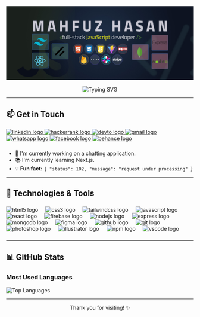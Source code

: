 

<div align="center">
  <img src ="./Github-Cover.jpg" />
</div>

<p align="center">
  <img src="https://readme-typing-svg.herokuapp.com?font=Fira+Code&size=24&duration=4000&pause=500&color=00A0F0&center=true&width=435&lines=Hey+there!!;It's+Mahfuz+Hasan;a+React+Developer;a+Fullstack+JavaScript+Developer;" alt="Typing SVG" />
</p>

---

## 📫 Get in Touch

<div align="left">
  <a href="https://www.linkedin.com/in/mahfuzhasan2003/" target="_blank">
    <img src="https://img.shields.io/static/v1?message=LinkedIn&logo=linkedin&label=&color=0077B5&logoColor=white&labelColor=&style=flat" height="25" alt="linkedin logo"  />
  </a>
  <a href="https://codeforces.com/profile/mahfuzhasan2003" target="_blank">
    <img src="https://img.shields.io/static/v1?message=Codeforces&logo=hackerrank&label=&color=2EC866&logoColor=white&labelColor=&style=flat" height="25" alt="hackerrank logo"  />
  </a>
  <a href="https://mahfuz-hasan.surge.sh/" target="_blank">
    <img src="https://img.shields.io/static/v1?message=Portfolio%20&logo=dev.to&label=&color=0A0A0A&logoColor=white&labelColor=&style=flat" height="25" alt="devto logo"  />
  </a>
  <a href="mailto:mahfuzhasan2003@yahoo.com" target="_blank">
    <img src="https://img.shields.io/static/v1?message=Mail&logo=gmail&label=&color=D14836&logoColor=white&labelColor=&style=flat" height="25" alt="gmail logo"  />
  </a>
  <a href="https://wa.me/8801883777122" target="_blank">
    <img src="https://img.shields.io/static/v1?message=Whatsapp&logo=whatsapp&label=&color=25D366&logoColor=white&labelColor=&style=flat" height="25" alt="whatsapp logo"  />
  </a>
  <a href="https://www.facebook.com/callMeMahfuz" target="_blank">
    <img src="https://img.shields.io/static/v1?message=Facebook&logo=facebook&label=&color=1877F2&logoColor=white&labelColor=&style=flat" height="25" alt="facebook logo"  />
  </a>
  <a href="https://www.behance.net/mahfuzHasan2003" target="_blank">
    <img src="https://img.shields.io/static/v1?message=Behance&logo=behance&label=&color=1769ff&logoColor=white&labelColor=&style=flat" height="25" alt="behance logo"  />
  </a>
</div>

###


- 🚀 I'm currently working on a chatting application.  
- 📚 I'm currently learning Next.js.  
- 💡 **Fun fact:** `{ "status": 102, "message": "request under processing" }`


---

## 🚀 Technologies & Tools


###

<div align="left">
  <img src="https://cdn.jsdelivr.net/gh/devicons/devicon/icons/html5/html5-plain-wordmark.svg" height="40" alt="html5 logo"  />
  <img width="12" />
  <img src="https://cdn.jsdelivr.net/gh/devicons/devicon/icons/css3/css3-plain-wordmark.svg" height="40" alt="css3 logo"  />
  <img width="12" />
  <img src="https://cdn.jsdelivr.net/gh/devicons/devicon/icons/tailwindcss/tailwindcss-original-wordmark.svg" height="40" alt="tailwindcss logo"  />
  <img width="12" />
  <img src="https://cdn.jsdelivr.net/gh/devicons/devicon/icons/javascript/javascript-plain.svg" height="40" alt="javascript logo"  />
  <img width="12" />
  <img src="https://cdn.jsdelivr.net/gh/devicons/devicon/icons/react/react-original-wordmark.svg" height="40" alt="react logo"  />
  <img width="12" />
  <img src="https://cdn.jsdelivr.net/gh/devicons/devicon/icons/firebase/firebase-plain-wordmark.svg" height="40" alt="firebase logo"  />
  <img width="12" />
  <img src="https://cdn.jsdelivr.net/gh/devicons/devicon/icons/nodejs/nodejs-plain-wordmark.svg" height="40" alt="nodejs logo"  />
  <img width="12" />
  <img src="https://cdn.jsdelivr.net/gh/devicons/devicon/icons/express/express-original-wordmark.svg" height="40" alt="express logo"  />
  <img width="12" />
  <img src="https://cdn.jsdelivr.net/gh/devicons/devicon/icons/mongodb/mongodb-plain-wordmark.svg" height="40" alt="mongodb logo"  />
  <img width="12" />
  <img src="https://cdn.jsdelivr.net/gh/devicons/devicon/icons/figma/figma-original.svg" height="40" alt="figma logo"  />
  <img width="12" />
  <img src="https://cdn.jsdelivr.net/gh/devicons/devicon/icons/github/github-original.svg" height="40" alt="github logo"  />
  <img width="12" />
  <img src="https://cdn.jsdelivr.net/gh/devicons/devicon/icons/git/git-plain-wordmark.svg" height="40" alt="git logo"  />
  <img width="12" />
  <img src="https://cdn.jsdelivr.net/gh/devicons/devicon/icons/photoshop/photoshop-plain.svg" height="40" alt="photoshop logo"  />
  <img width="12" />
  <img src="https://cdn.jsdelivr.net/gh/devicons/devicon/icons/illustrator/illustrator-plain.svg" height="40" alt="illustrator logo"  />
  <img width="12" />
  <img src="https://cdn.jsdelivr.net/gh/devicons/devicon/icons/npm/npm-original-wordmark.svg" height="40" alt="npm logo"  />
  <img width="12" />
  <img src="https://cdn.jsdelivr.net/gh/devicons/devicon/icons/vscode/vscode-original.svg" height="40" alt="vscode logo"  />
</div>

###

---

## 📊 GitHub Stats

### Most Used Languages
![Top Languages](https://github-readme-stats.vercel.app/api/top-langs/?username=mahfuzHasan2003&layout=compact&theme=radical)

---

<p align="center">Thank you for visiting! ✨</p>
